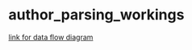 # author_parsing_workings

[link for data flow diagram](https://drive.google.com/open?id=1FIig7gchPe7lvBVishb1bE9M1jh0ooud)
